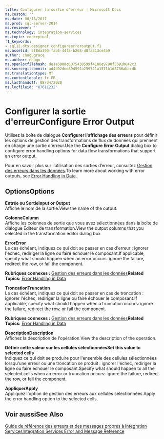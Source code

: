 ```yaml
---
title: Configurer la sortie d’erreur | Microsoft Docs
ms.custom: ''
ms.date: 06/13/2017
ms.prod: sql-server-2014
ms.reviewer: ''
ms.technology: integration-services
ms.topic: conceptual
f1_keywords:
- sql12.dts.designer.configureerroroutput.f1
ms.assetid: 5f8da390-fab5-44f8-b268-d8fa313ce4b9
author: chugugrace
ms.author: chugu
ms.openlocfilehash: de1a5908c6075438599f4108e9780f5591b042c3
ms.sourcegitcommit: ad4d92dce894592a259721a1571b1d8736abacdb
ms.translationtype: MT
ms.contentlocale: fr-FR
ms.lasthandoff: 08/04/2020
ms.locfileid: "87611232"
---
```

# <a name="configure-error-output"></a><span data-ttu-id="9ef94-102">Configurer la sortie d'erreur</span><span class="sxs-lookup"><span data-stu-id="9ef94-102">Configure Error Output</span></span>
  <span data-ttu-id="9ef94-103">Utilisez la boîte de dialogue **Configurer l'affichage des erreurs** pour définir les options de gestion des transformations de flux de données qui prennent en charge une sortie d'erreur.</span><span class="sxs-lookup"><span data-stu-id="9ef94-103">Use the **Configure Error Output** dialog box to configure error handling options for data flow transformations that support an error output.</span></span>  
  
 <span data-ttu-id="9ef94-104">Pour en savoir plus sur l’utilisation des sorties d’erreur, consultez [Gestion des erreurs dans les données](data-flow/error-handling-in-data.md).</span><span class="sxs-lookup"><span data-stu-id="9ef94-104">To learn more about working with error outputs, see [Error Handling in Data](data-flow/error-handling-in-data.md).</span></span>  
  
## <a name="options"></a><span data-ttu-id="9ef94-105">Options</span><span class="sxs-lookup"><span data-stu-id="9ef94-105">Options</span></span>  
 <span data-ttu-id="9ef94-106">**Entrée ou Sortie**</span><span class="sxs-lookup"><span data-stu-id="9ef94-106">**Input or Output**</span></span>  
 <span data-ttu-id="9ef94-107">Affiche le nom de la sortie.</span><span class="sxs-lookup"><span data-stu-id="9ef94-107">View the name of the output.</span></span>  
  
 <span data-ttu-id="9ef94-108">**Colonne**</span><span class="sxs-lookup"><span data-stu-id="9ef94-108">**Column**</span></span>  
 <span data-ttu-id="9ef94-109">Affiche les colonnes de sortie que vous avez sélectionnées dans la boîte de dialogue Éditeur de transformation.</span><span class="sxs-lookup"><span data-stu-id="9ef94-109">View the output columns that you selected in the transformation editor dialog box.</span></span>  
  
 <span data-ttu-id="9ef94-110">**Error**</span><span class="sxs-lookup"><span data-stu-id="9ef94-110">**Error**</span></span>  
 <span data-ttu-id="9ef94-111">Le cas échéant, indiquez ce qui doit se passer en cas d'erreur : ignorer l'échec, rediriger la ligne ou faire échouer le composant.</span><span class="sxs-lookup"><span data-stu-id="9ef94-111">If applicable, specify what should happen when an error occurs: ignore the failure, redirect the row, or fail the component.</span></span>  
  
 <span data-ttu-id="9ef94-112">**Rubriques connexes :** [Gestion des erreurs dans les données](data-flow/error-handling-in-data.md)</span><span class="sxs-lookup"><span data-stu-id="9ef94-112">**Related Topics:** [Error Handling in Data](data-flow/error-handling-in-data.md)</span></span>  
  
 <span data-ttu-id="9ef94-113">**Troncation**</span><span class="sxs-lookup"><span data-stu-id="9ef94-113">**Truncation**</span></span>  
 <span data-ttu-id="9ef94-114">Le cas échéant, indiquez ce qui doit se passer en cas de troncation : ignorer l'échec, rediriger la ligne ou faire échouer le composant.</span><span class="sxs-lookup"><span data-stu-id="9ef94-114">If applicable, specify what should happen when a truncation occurs: ignore the failure, redirect the row, or fail the component.</span></span>  
  
 <span data-ttu-id="9ef94-115">**Rubriques connexes :** [Gestion des erreurs dans les données](data-flow/error-handling-in-data.md)</span><span class="sxs-lookup"><span data-stu-id="9ef94-115">**Related Topics:** [Error Handling in Data](data-flow/error-handling-in-data.md)</span></span>  
  
 <span data-ttu-id="9ef94-116">**Description**</span><span class="sxs-lookup"><span data-stu-id="9ef94-116">**Description**</span></span>  
 <span data-ttu-id="9ef94-117">Affichez la description de l'opération.</span><span class="sxs-lookup"><span data-stu-id="9ef94-117">View the description of the operation.</span></span>  
  
 <span data-ttu-id="9ef94-118">**Définir cette valeur sur les cellules sélectionnées**</span><span class="sxs-lookup"><span data-stu-id="9ef94-118">**Set this value to selected cells**</span></span>  
 <span data-ttu-id="9ef94-119">Indiquez ce qui doit se produire pour l'ensemble des cellules sélectionnées lorsqu'une erreur ou une troncation se produit : ignorer l'échec, rediriger la ligne ou faire échouer le composant.</span><span class="sxs-lookup"><span data-stu-id="9ef94-119">Specify what should happen to all the selected cells when an error or truncation occurs: ignore the failure, redirect the row, or fail the component.</span></span>  
  
 <span data-ttu-id="9ef94-120">**Appliquer**</span><span class="sxs-lookup"><span data-stu-id="9ef94-120">**Apply**</span></span>  
 <span data-ttu-id="9ef94-121">Appliquez l'option de gestion des erreurs aux cellules sélectionnées.</span><span class="sxs-lookup"><span data-stu-id="9ef94-121">Apply the error handling option to the selected cells.</span></span>  
  
## <a name="see-also"></a><span data-ttu-id="9ef94-122">Voir aussi</span><span class="sxs-lookup"><span data-stu-id="9ef94-122">See Also</span></span>  
 [<span data-ttu-id="9ef94-123">Guide de référence des erreurs et des messages propres à Integration Services</span><span class="sxs-lookup"><span data-stu-id="9ef94-123">Integration Services Error and Message Reference</span></span>](../../2014/integration-services/integration-services-error-and-message-reference.md)  
  
  
